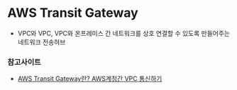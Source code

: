 # AWS Transit Gateway
- VPC와 VPC, VPC와 온프레미스 간 네트워크를 상호 연결할 수 있도록 만들어주는 네트워크 전송허브


### 참고사이트
- [AWS Transit Gateway란? AWS계정간 VPC 통신하기](https://jaykos96.tistory.com/48)